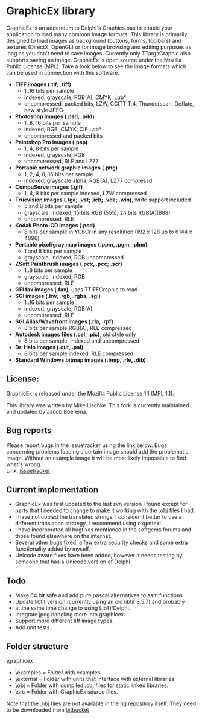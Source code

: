 GraphicEx library
=================

GraphicEx is an addendum to Delphi's Graphics.pas to enable your
application to load many common image formats. This library is
primarily designed to load images as background (buttons, forms,
toolbars) and textures (DirectX, OpenGL) or for image browsing
and editing purposes as long as you don't need to save images.
Currently only TTargaGraphic also supports saving an image.
GraphicEx is open source under the Mozilla Public License (MPL).
Take a look below to see the image formats which can be used in
connection with this software.
 

* **TIFF images (.tif; .tiff)**
    + 1..16 bits per sample
    + indexed, grayscale, RGB(A), CMYK, L*a*b*
    + uncompressed, packed bits, LZW, CCITT T.4, Thunderscan, Deflate, new style JPEG
* **Photoshop images (.psd, .pdd)**
    + 1, 8, 16 bits per sample
    + indexed, RGB, CMYK, CIE L*a*b*
    + uncompressed and packed bits
* **Paintshop Pro images (.psp)**
    + 1, 4, 8 bits per sample
    + indexed, grayscale, RGB
    + uncompressed, RLE and LZ77
* **Portable network graphic images (.png)**
    + 1, 2, 4, 8, 16 bits per sample
    + indexed, grayscale alpha, RGB(A), LZ77 compressd
* **CompuServe images (.gif)**
    + 1, 4, 8 bits per sample indexed, LZW compressed
* **Truevision images (.tga; .vst; .icb; .vda; .win)**, write support included
    + 5 and 8 bits per sample
    + grayscale, indexed, 15 bits RGB (555), 24 bits RGB(A)(888)
    + uncompressed, RLE
* **Kodak Photo-CD images (.pcd)**
    + 8 bits per sample in YCbCr in any resolution (192 x 128 up to 6144 x 4096)
* **Portable pixel/gray map images (.ppm, .pgm, .pbm)**
    + 1 and 8 bits per sample
    + grayscale, indexed, RGB uncompressed
* **ZSoft Paintbrush images (.pcx, .pcc; .scr)**
    + 1..8 bits per sample
    + grayscale, indexed, RGB
    + uncompressed, RLE
* **GFI fax images (.fax)**, uses TTIFFGraphic to read
* **SGI images (.bw, .rgb, .rgba, .sgi)**
    + 1..16 bits per sample
    + indexed, grayscale, RGB(A)
    + uncompressed, RLE
* **SGI Alias/Wavefront images (.rla, .rpf)**
    + 8 bits per sample RGB(A), RLE compressed
* **Autodesk images files (.cel; .pic)**, old style only
    + 8 bits per sample, indexed and uncompressed
* **Dr. Halo images (.cut, .pal)**
    + 8 bits per sample indexed, RLE compressed
* **Standard Windows bitmap images (.bmp, .rle, .dib)**

License:
--------
GraphicEx is released under the Mozilla Public License 1.1 (MPL 1.1).

This library was written by Mike Lischke.
This fork is currently maintained and updated by Jacob Boerema.

Bug reports
-----------
Please report bugs in the issuetracker using the link below. Bugs concerning
problems loading a certain image should add the problematic image.
Without an example image it will be most likely impossible to find
what's wrong.    
Link: [issuetracker](https://bitbucket.org/jacobb/jgb-thirdparty/issues?status=new&status=open)

Current implementation
----------------------
* GraphicEx was first updated to the last svn version I found except for parts
that I needed to change to make it working with the .obj files I had.
* I have not copied the translated strings. I consider it better to use a
different translation strategy, I recommend using dxgettext.
* I have incorporated all bugfixes mentioned in the softgems forums and those
found elsewhere on the internet.
* Several other bugs fixed, a few extra security checks and some extra 
functionality added by myself.
* Unicode aware fixes have been added, however it needs testing by someone
that has a Unicode version of Delphi.

Todo
----
* Make 64 bit safe and add pure pascal alternatives to asm functions.
* Update libtif version (currently using an old libtif 3.5.7) and probably
* at the same time change to using LibTifDelphi.
* Integrate jpeg handling more into graphicex.
* Support more different tiff image types.
* Add unit tests.

Folder structure
----------------
\graphicex    
- \examples = Folder with examples.    
- \external = Folder with units that interface with external libraries.    
- \obj = Folder with compiled .obj files for static linked libraries.    
- \src = Folder with GraphicEx source files.

Note that the .obj files are not available in the hg repository itself.
They need to be downloaded from [bitbucket](https://bitbucket.org/jacobb/jgb-thirdparty/downloads/obj.zip)
